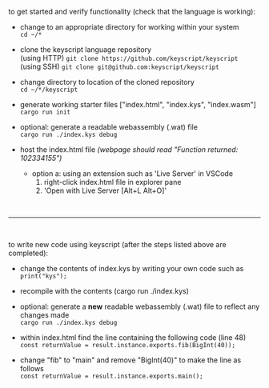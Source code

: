 to get started and verify functionality (check that the language is working):  

- change to an appropriate directory for working within your system  
`cd ~/*`  

- clone the keyscript language repository  
(using HTTP) `git clone https://github.com/keyscript/keyscript`  
(using SSH) `git clone git@github.com:keyscript/keyscript`  

- change directory to location of the cloned repository  
`cd ~/*/keyscript`  

- generate working starter files ["index.html", "index.kys", "index.wasm"]  
`cargo run init`  

- optional: generate a readable webassembly (.wat) file  
`cargo run ./index.kys debug`  

- host the index.html file *(webpage should read "Function returned: 102334155")*  
    - option a: using an extension such as 'Live Server' in VSCode  
        1. right-click index.html file in explorer pane  
        2. 'Open with Live Server [Alt+L Alt+O]'  

<br>

***
<br>

to write new code using keyscript (after the steps listed above are completed):  

- change the contents of index.kys by writing your own code such as `print("kys");`  

- recompile with the contents (cargo run ./index.kys)  

- optional: generate a **new** readable webassembly (.wat) file to reflect any changes made  
`cargo run ./index.kys debug`  

- within index.html find the line containing the following code (line 48)  
`const returnValue = result.instance.exports.fib(BigInt(40));`  

- change "fib" to "main" and remove "BigInt(40)" to make the line as follows  
`const returnValue = result.instance.exports.main();`  


